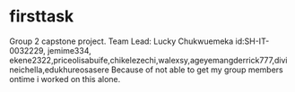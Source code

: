 # firsttask
Group 2 capstone project. Team Lead: Lucky Chukwuemeka id:SH-IT-0032229, jemime334, ekene2322,priceolisabuife,chikelezechi,walexsy,ageyemangderrick777,divineichella,edukhureosasere
Because of not able to get my group members ontime i worked on this alone.
